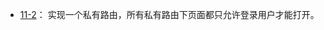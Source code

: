 + [11-2](https://github.com/Ethereal-bang/React_TS/tree/main/Ch_11%E3%80%90%E7%BB%BC%E5%90%88%E8%BF%90%E7%94%A8%E3%80%91%E8%B4%AD%E7%89%A9%E4%B8%8E%E8%AE%A2%E5%8D%95/11-2%E3%80%90%E8%B7%AF%E7%94%B1%E8%BF%9B%E9%98%B6%E3%80%91%E7%A7%81%E6%9C%89%E8%B7%AF%E7%94%B1%E6%90%AD%E5%BB%BA)：
  实现一个私有路由，所有私有路由下页面都只允许登录用户才能打开。
